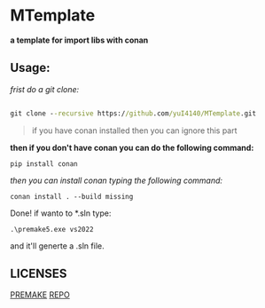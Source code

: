 # MTemplate
**a template for import libs with conan**
## Usage:
*frist do a git clone:*

```bat

git clone --recursive https://github.com/yuI4140/MTemplate.git
```
>if you have conan installed then you can ignore this part

**then if you don't have conan you can do the following command:**

```
pip install conan
```
*then you can install conan typing the following command:*
```
conan install . --build missing
```

Done!
if wanto to *.sln type:
```
.\premake5.exe vs2022
```
and it'll generte a .sln file.
## LICENSES
[PREMAKE](premake5.LICENSE.txt)
[REPO](LICENSE)

